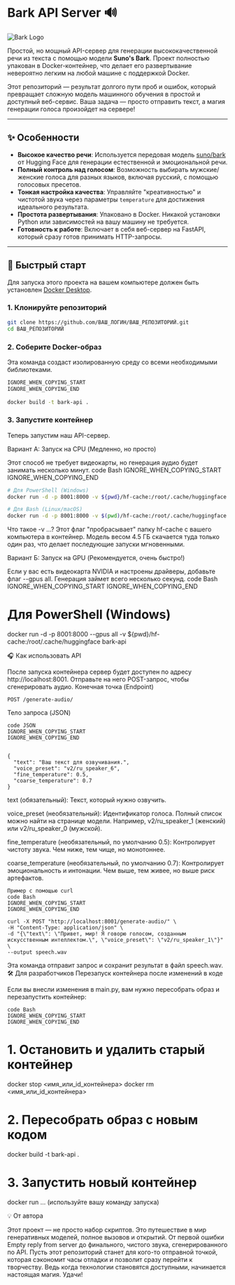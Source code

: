 # Bark API Server 🔊

![Bark Logo](https://user-images.githubusercontent.com/5068315/230698495-cbb1ced9-c911-4c9a-941d-a1a4a1286ac6.png)

Простой, но мощный API-сервер для генерации высококачественной речи из текста с помощью модели **Suno's Bark**. Проект полностью упакован в Docker-контейнер, что делает его развертывание невероятно легким на любой машине с поддержкой Docker.

Этот репозиторий — результат долгого пути проб и ошибок, который превращает сложную модель машинного обучения в простой и доступный веб-сервис. Ваша задача — просто отправить текст, а магия генерации голоса произойдет на сервере!

---

## ✨ Особенности

*   **Высокое качество речи**: Используется передовая модель [suno/bark](https://huggingface.co/suno/bark) от Hugging Face для генерации естественной и эмоциональной речи.
*   **Полный контроль над голосом**: Возможность выбирать мужские/женские голоса для разных языков, включая русский, с помощью голосовых пресетов.
*   **Тонкая настройка качества**: Управляйте "креативностью" и чистотой звука через параметры `temperature` для достижения идеального результата.
*   **Простота развертывания**: Упаковано в Docker. Никакой установки Python или зависимостей на вашу машину не требуется.
*   **Готовность к работе**: Включает в себя веб-сервер на FastAPI, который сразу готов принимать HTTP-запросы.

---

## 🚀 Быстрый старт

Для запуска этого проекта на вашем компьютере должен быть установлен [Docker Desktop](https://www.docker.com/products/docker-desktop/).

### 1. Клонируйте репозиторий

```bash
git clone https://github.com/ВАШ_ЛОГИН/ВАШ_РЕПОЗИТОРИЙ.git
cd ВАШ_РЕПОЗИТОРИЙ
```
### 2. Соберите Docker-образ

Эта команда создаст изолированную среду со всеми необходимыми библиотеками.
``` Bash
IGNORE_WHEN_COPYING_START
IGNORE_WHEN_COPYING_END
    
docker build -t bark-api .
```

### 3. Запустите контейнер

Теперь запустим наш API-сервер.

Вариант А: Запуск на CPU (Медленно, но просто)

Этот способ не требует видеокарты, но генерация аудио будет занимать несколько минут.
code Bash
IGNORE_WHEN_COPYING_START
IGNORE_WHEN_COPYING_END

``` Bash
# Для PowerShell (Windows)
docker run -d -p 8001:8000 -v ${pwd}/hf-cache:/root/.cache/huggingface bark-api

# Для Bash (Linux/macOS)
docker run -d -p 8001:8000 -v $(pwd)/hf-cache:/root/.cache/huggingface bark-api
```

Что такое -v ...? Этот флаг "пробрасывает" папку hf-cache с вашего компьютера в контейнер. Модель весом 4.5 ГБ скачается туда только один раз, что делает последующие запуски мгновенными.

Вариант Б: Запуск на GPU (Рекомендуется, очень быстро!)

Если у вас есть видеокарта NVIDIA и настроены драйверы, добавьте флаг --gpus all. Генерация займет всего несколько секунд.
code Bash
IGNORE_WHEN_COPYING_START
IGNORE_WHEN_COPYING_END
    
# Для PowerShell (Windows)
docker run -d -p 8001:8000 --gpus all -v ${pwd}/hf-cache:/root/.cache/huggingface bark-api

🎧 Как использовать API

После запуска контейнера сервер будет доступен по адресу http://localhost:8001. Отправьте на него POST-запрос, чтобы сгенерировать аудио.
Конечная точка (Endpoint)
```
POST /generate-audio/
```

Тело запроса (JSON)
```
code JSON
IGNORE_WHEN_COPYING_START
IGNORE_WHEN_COPYING_END

    
{
  "text": "Ваш текст для озвучивания.",
  "voice_preset": "v2/ru_speaker_6",
  "fine_temperature": 0.5,
  "coarse_temperature": 0.7
}
```
  
text (обязательный): Текст, который нужно озвучить.

voice_preset (необязательный): Идентификатор голоса. Полный список можно найти на странице модели. Например, v2/ru_speaker_1 (женский) или v2/ru_speaker_0 (мужской).

fine_temperature (необязательный, по умолчанию 0.5): Контролирует чистоту звука. Чем ниже, тем чище, но монотоннее.

coarse_temperature (необязательный, по умолчанию 0.7): Контролирует эмоциональность и интонации. Чем выше, тем живее, но выше риск артефактов.
```
Пример с помощью curl
code Bash
IGNORE_WHEN_COPYING_START
IGNORE_WHEN_COPYING_END
    
curl -X POST "http://localhost:8001/generate-audio/" \
-H "Content-Type: application/json" \
-d "{\"text\": \"Привет, мир! Я говорю голосом, созданным искусственным интеллектом.\", \"voice_preset\": \"v2/ru_speaker_1\"}" \
--output speech.wav
```

Эта команда отправит запрос и сохранит результат в файл speech.wav.
🛠️ Для разработчиков
Перезапуск контейнера после изменений в коде

Если вы внесли изменения в main.py, вам нужно пересобрать образ и перезапустить контейнер:
```
code Bash
IGNORE_WHEN_COPYING_START
IGNORE_WHEN_COPYING_END
```
# 1. Остановить и удалить старый контейнер
docker stop <имя_или_id_контейнера>
docker rm <имя_или_id_контейнера>

# 2. Пересобрать образ с новым кодом
docker build -t bark-api .

# 3. Запустить новый контейнер
docker run ... (используйте вашу команду запуска)

💡 От автора

Этот проект — не просто набор скриптов. Это путешествие в мир генеративных моделей, полное вызовов и открытий. От первой ошибки Empty reply from server до финального, чистого звука, сгенерированного по API. Пусть этот репозиторий станет для кого-то отправной точкой, которая сэкономит часы отладки и позволит сразу перейти к творчеству. Ведь когда технологии становятся доступными, начинается настоящая магия. Удачи!

  
